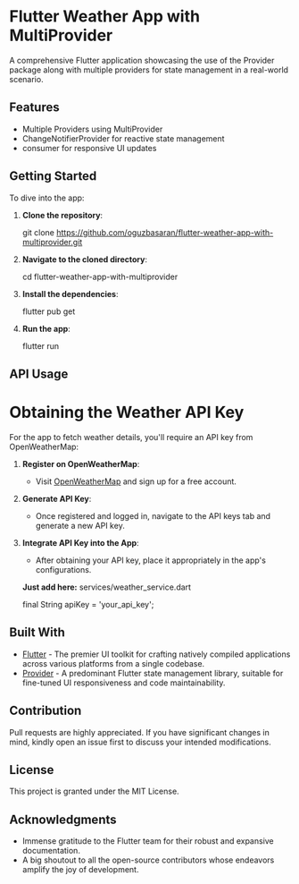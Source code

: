 # Flutter Weather App with MultiProvider

A comprehensive Flutter application showcasing the use of the Provider package along with multiple providers for state management in a real-world scenario.

## Features

- Multiple Providers using MultiProvider
- ChangeNotifierProvider for reactive state management
- consumer for responsive UI updates

## Getting Started

To dive into the app:

1. **Clone the repository**:

   git clone https://github.com/oguzbasaran/flutter-weather-app-with-multiprovider.git

2. **Navigate to the cloned directory**:
   
   cd flutter-weather-app-with-multiprovider

3. **Install the dependencies**:

   flutter pub get

4. **Run the app**:
   
   flutter run

## API Usage

# Obtaining the Weather API Key

For the app to fetch weather details, you'll require an API key from OpenWeatherMap:

1. **Register on OpenWeatherMap**:
   - Visit [OpenWeatherMap](https://openweathermap.org/) and sign up for a free account.

2. **Generate API Key**:
   - Once registered and logged in, navigate to the API keys tab and generate a new API key.

3. **Integrate API Key into the App**:
   - After obtaining your API key, place it appropriately in the app's configurations.

   **Just add here:**
   services/weather_service.dart
   
     final String apiKey = 'your_api_key';

## Built With

- [Flutter](https://flutter.dev/) - The premier UI toolkit for crafting natively compiled applications across various platforms from a single codebase.
- [Provider](https://pub.dev/packages/provider) - A predominant Flutter state management library, suitable for fine-tuned UI responsiveness and code maintainability.

## Contribution

Pull requests are highly appreciated. If you have significant changes in mind, kindly open an issue first to discuss your intended modifications.

## License

This project is granted under the MIT License.

## Acknowledgments

- Immense gratitude to the Flutter team for their robust and expansive documentation.
- A big shoutout to all the open-source contributors whose endeavors amplify the joy of development.
